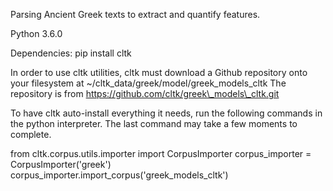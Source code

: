 Parsing Ancient Greek texts to extract and quantify features.

Python 3.6.0

Dependencies:
pip install cltk

In order to use cltk utilities, cltk must download a Github repository onto your filesystem at ~/cltk\_data/greek/model/greek\_models\_cltk
The repository is from https://github.com/cltk/greek\_models\_cltk.git

To have cltk auto-install everything it needs, run the following commands in the python interpreter. The last command may take a few moments to complete.

from cltk.corpus.utils.importer import CorpusImporter
corpus\_importer = CorpusImporter('greek')
corpus\_importer.import\_corpus('greek\_models\_cltk')

